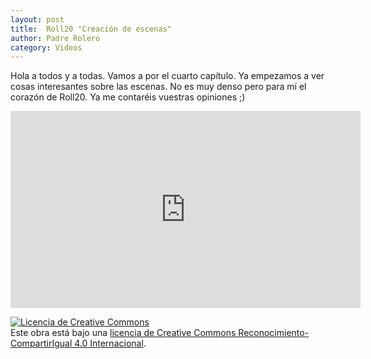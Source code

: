```yaml
---                                                                             
layout: post                                                                    
title:  Roll20 "Creación de escenas"							
author: Padre Rolero                                                            
category: Videos                                                                   
---
```

Hola a todos y a todas. Vamos a por el cuarto capítulo. Ya empezamos a ver cosas interesantes sobre las escenas. No es muy denso pero para mí el corazón de Roll20. Ya me contaréis vuestras opiniones ;)

<iframe width="560" height="315" src="https://www.youtube.com/embed/m0gPv19yLNY" title="YouTube video player" frameborder="0" allow="accelerometer; autoplay; clipboard-write; encrypted-media; gyroscope; picture-in-picture" allowfullscreen></iframe>

<a rel="license" href="http://creativecommons.org/licenses/by-sa/4.0/"><img alt="Licencia de Creative Commons" style="border-width:0" src="https://i.creativecommons.org/l/by-sa/4.0/88x31.png" /></a><br />Este obra está bajo una <a rel="license" href="http://creativecommons.org/licenses/by-sa/4.0/">licencia de Creative Commons Reconocimiento-CompartirIgual 4.0 Internacional</a>.